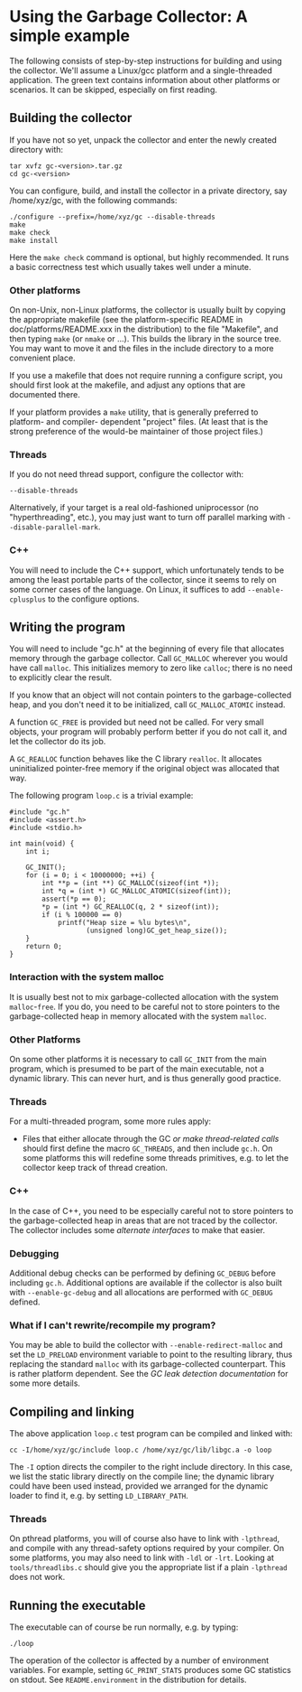 # Using the Garbage Collector: A simple example

The following consists of step-by-step instructions for building and using the
collector. We'll assume a Linux/gcc platform and a single-threaded
application. The green text contains information about other platforms
or scenarios. It can be skipped, especially on first reading.

## Building the collector

If you have not so yet, unpack the collector and enter the newly created
directory with:


    tar xvfz gc-<version>.tar.gz
    cd gc-<version>


You can configure, build, and install the collector in a private directory,
say /home/xyz/gc, with the following commands:


    ./configure --prefix=/home/xyz/gc --disable-threads
    make
    make check
    make install


Here the `make check` command is optional, but highly recommended. It runs
a basic correctness test which usually takes well under a minute.

### Other platforms

On non-Unix, non-Linux platforms, the collector is usually built by copying
the appropriate makefile (see the platform-specific README in doc/platforms/README.xxx
in the distribution) to the file "Makefile", and then typing `make` (or
`nmake` or ...). This builds the library in the source tree. You may want
to move it and the files in the include directory to a more convenient place.

If you use a makefile that does not require running a configure script, you
should first look at the makefile, and adjust any options that are documented
there.

If your platform provides a `make` utility, that is generally preferred
to platform- and compiler- dependent "project" files. (At least that is the
strong preference of the would-be maintainer of those project files.)

### Threads

If you do not need thread support, configure the collector with:


    --disable-threads


Alternatively, if your target is a real old-fashioned uniprocessor (no
"hyperthreading", etc.), you may just want to turn off parallel marking with
`--disable-parallel-mark`.

### C++

You will need to include the C++ support, which unfortunately tends to be
among the least portable parts of the collector, since it seems to rely
on some corner cases of the language. On Linux, it suffices to add
`--enable-cplusplus` to the configure options.

## Writing the program

You will need to include "gc.h" at the beginning of every file that allocates
memory through the garbage collector. Call `GC_MALLOC` wherever you would have
call `malloc`. This initializes memory to zero like `calloc`; there is no need
to explicitly clear the result.

If you know that an object will not contain pointers to the garbage-collected
heap, and you don't need it to be initialized, call `GC_MALLOC_ATOMIC`
instead.

A function `GC_FREE` is provided but need not be called. For very small
objects, your program will probably perform better if you do not call it, and
let the collector do its job.

A `GC_REALLOC` function behaves like the C library `realloc`. It allocates
uninitialized pointer-free memory if the original object was allocated that
way.

The following program `loop.c` is a trivial example:


    #include "gc.h"
    #include <assert.h>
    #include <stdio.h>

    int main(void) {
        int i;

        GC_INIT();
        for (i = 0; i < 10000000; ++i) {
            int **p = (int **) GC_MALLOC(sizeof(int *));
            int *q = (int *) GC_MALLOC_ATOMIC(sizeof(int));
            assert(*p == 0);
            *p = (int *) GC_REALLOC(q, 2 * sizeof(int));
            if (i % 100000 == 0)
                printf("Heap size = %lu bytes\n",
                       (unsigned long)GC_get_heap_size());
        }
        return 0;
    }


### Interaction with the system malloc

It is usually best not to mix garbage-collected allocation with the system
`malloc`-`free`. If you do, you need to be careful not to store pointers
to the garbage-collected heap in memory allocated with the system `malloc`.

### Other Platforms

On some other platforms it is necessary to call `GC_INIT` from the main
program, which is presumed to be part of the main executable, not a dynamic
library. This can never hurt, and is thus generally good practice.

### Threads

For a multi-threaded program, some more rules apply:

  * Files that either allocate through the GC _or make thread-related calls_
  should first define the macro `GC_THREADS`, and then include `gc.h`. On some
  platforms this will redefine some threads primitives, e.g. to let the
  collector keep track of thread creation.

### C++

In the case of C++, you need to be especially careful not to store pointers
to the garbage-collected heap in areas that are not traced by the collector.
The collector includes some _alternate interfaces_ to make that easier.

### Debugging

Additional debug checks can be performed by defining `GC_DEBUG` before
including `gc.h`. Additional options are available if the collector is also
built with `--enable-gc-debug` and all allocations are performed with
`GC_DEBUG` defined.

### What if I can't rewrite/recompile my program?

You may be able to build the collector with `--enable-redirect-malloc` and set
the `LD_PRELOAD` environment variable to point to the resulting library, thus
replacing the standard `malloc` with its garbage-collected counterpart. This
is rather platform dependent. See the _GC leak detection documentation_ for
some more details.

## Compiling and linking

The above application `loop.c` test program can be compiled and linked with:


    cc -I/home/xyz/gc/include loop.c /home/xyz/gc/lib/libgc.a -o loop


The `-I` option directs the compiler to the right include directory. In this
case, we list the static library directly on the compile line; the dynamic
library could have been used instead, provided we arranged for the dynamic
loader to find it, e.g. by setting `LD_LIBRARY_PATH`.

### Threads

On pthread platforms, you will of course also have to link with `-lpthread`,
and compile with any thread-safety options required by your compiler. On some
platforms, you may also need to link with `-ldl` or `-lrt`. Looking
at `tools/threadlibs.c` should give you the appropriate list if a plain
`-lpthread` does not work.

## Running the executable

The executable can of course be run normally, e.g. by typing:


    ./loop


The operation of the collector is affected by a number of environment
variables. For example, setting `GC_PRINT_STATS` produces some GC statistics
on stdout. See `README.environment` in the distribution for details.
